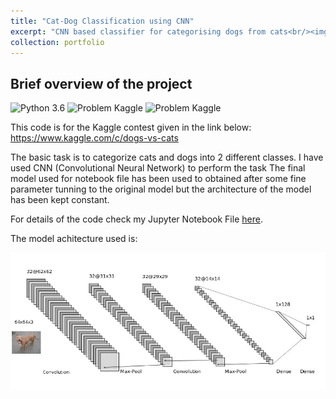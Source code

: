 ```yaml
---
title: "Cat-Dog Classification using CNN"
excerpt: "CNN based classifier for categorising dogs from cats<br/><img src='/images/catdog-cover.JPG'>"
collection: portfolio
---
```


## Brief overview of the project

![Python 3.6](https://img.shields.io/badge/Python-3.6-brightgreen.svg)    ![Problem Kaggle](https://img.shields.io/badge/Problem-Vision-blue.svg)     ![Problem Kaggle](https://img.shields.io/badge/Data-Kaggle-orange.svg)

This code is for the Kaggle contest given in the link below:
https://www.kaggle.com/c/dogs-vs-cats

The basic task is to categorize cats and dogs into 2 different classes. I have used CNN (Convolutional Neural Network) to perform the task The final model used for notebook file has been used to obtained after some fine parameter tunning to the original model but the architecture of the model has been kept constant.

For details of the code check my Jupyter Notebook File [here](https://github.com/deepayanbardhan/Cat-Dog-Classification/blob/master/CatDog_Classifier.ipynb).

The model achitecture used is:

<img src="/images/architecture.jpg" width="700">
